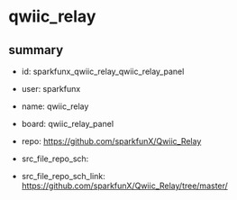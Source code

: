 # qwiic_relay
 
## summary 
* id: sparkfunx_qwiic_relay_qwiic_relay_panel
* user: sparkfunx
* name: qwiic_relay
* board: qwiic_relay_panel
* repo: https://github.com/sparkfunX/Qwiic_Relay



* src_file_repo_sch: 
* src_file_repo_sch_link: https://github.com/sparkfunX/Qwiic_Relay/tree/master/




